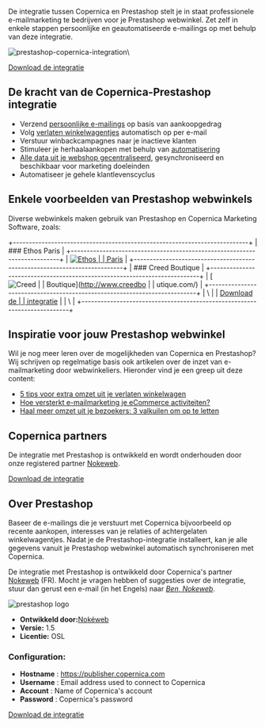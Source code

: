 De integratie tussen Copernica en Prestashop stelt je in staat
professionele e-mailmarketing te bedrijven voor je Prestashop webwinkel.
Zet zelf in enkele stappen persoonlijke en geautomatiseerde e-mailings
op met behulp van deze integratie.

![prestashop-copernica-integration](Copernicacom/prestashop-copernica-integration-nl.png "Prestashop&Copernica")\

[Download de
integratie](Copernicacom/copernica-prestashop.zip "Download de Prestashop integratie")

De kracht van de Copernica-Prestashop integratie
------------------------------------------------

-   Verzend [persoonlijke
    e-mailings](http://www.copernica.com/nl/functies/e-mailings/maak-zelf-slimme-e-mailings "Maak en personaliseer zelf e-mailings")
    op basis van aankoopgedrag
-   Volg [verlaten
    winkelwagentjes](http://www.copernica.com/nl/functies/e-mailings/automatiseer-je-campagnes "Automatiseer je campagnes")
    automatisch op per e-mail
-   Verstuur winbackcampagnes naar je inactieve klanten
-   Stimuleer je herhaalaankopen met behulp van
    [automatisering](http://www.copernica.com/nl/functies/e-mailings/automatiseer-je-campagnes "automatiseer")
-   [Alle data uit je webshop
    gecentraliseerd](http://www.copernica.com/nl/functies/profielen/maak-je-eigen-database),
    gesynchroniseerd en beschikbaar voor marketing doeleinden
-   Automatiseer je gehele klantlevenscyclus

Enkele voorbeelden van Prestashop webwinkels
--------------------------------------------

Diverse webwinkels maken gebruik van Prestashop en Copernica Marketing
Software, zoals:

+--------------------------------------------------------------------------+
| ### Ethos Paris                                                          |
+--------------------------------------------------------------------------+
| [![Ethos                                                                 |
| Paris](Copernicacom/ethosbio-screenshot.png)](http://ethosparis.com/fr/) |
+--------------------------------------------------------------------------+
| ### Creed Boutique                                                       |
+--------------------------------------------------------------------------+
| [![Creed                                                                 |
| Boutique](Copernicacom/creedboutique-screenshot.png)](http://www.creedbo |
| utique.com/)                                                             |
+--------------------------------------------------------------------------+
| \                                                                        |
| [Download de                                                             |
| integratie](Copernicacom/copernica-prestashop.zip "Download de Prestasho |
| p integratie")                                                           |
| \                                                                        |
+--------------------------------------------------------------------------+

Inspiratie voor jouw Prestashop webwinkel
-----------------------------------------

Wil je nog meer leren over de mogelijkheden van Copernica en Prestashop?
Wij schrijven op regelmatige basis ook artikelen over de inzet van
e-mailmarketing door webwinkeliers. Hieronder vind je een greep uit deze
content:

-   [5 tips voor extra omzet uit je verlaten
    winkelwagen](http://www.copernica.com/nl/blog/5-tips-voor-extra-omzet-via-je-verlaten-winkelwagen-e-mail)
-   [Hoe versterkt e-mailmarketing je eCommerce
    activiteiten?](http://www.copernica.com/nl/blog/hoe-versterkt-e-mailmarketing-je-e-commerce-activiteiten)
-   [Haal meer omzet uit je bezoekers: 3 valkuilen om op te
    letten](https://www.copernica.com/nl/blog/haal-meer-omzet-uit-je-bezoekers-3-valkuilen-om-op-te-letten)

Copernica partners
------------------

De integratie met Prestashop is ontwikkeld en wordt onderhouden door
onze registered partner
[Nokeweb](https://www.copernica.com/en/partners/profile/7000651).

[Download de
integratie](Copernicacom/copernica-prestashop.zip "Download de Prestashop integratie")

Over Prestashop
---------------

Baseer de e-mailings die je verstuurt met Copernica bijvoorbeeld op
recente aankopen, interesses van je relaties of achtergelaten
winkelwagentjes. Nadat je de Prestashop-integratie installeert, kan je
alle gegevens vanuit je Prestashop webwinkel automatisch synchroniseren
met Copernica.

De integratie met Prestashop is ontwikkeld door Copernica's partner
[Nokeweb](https://www.copernica.com/nl/partners/profile/7000651) (FR).
Mocht je vragen hebben of suggesties over de integratie, stuur dan
gerust een e-mail (in het Engels) naar *[Ben,
Nokeweb](http://www.nokeweb.fr/contact.html)*.

![prestashop logo](Copernicacom/prestashop-logo.png)

-   **Ontwikkeld door:**[Nokéweb](http://www.nokeweb.com/ "Nokeweb")
-   **Versie:** 1.5
-   **Licentie:** OSL

### Configuration:

-   **Hostname** : https://publisher.copernica.com
-   **Username** : Email address used to connect to Copernica
-   **Account** : Name of Copernica's account
-   **Password** : Copernica's password

[Download de
integratie](Copernicacom/copernica-prestashop.zip "Download de Prestashop integratie")
